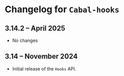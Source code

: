 # Changelog for `Cabal-hooks`

## 3.14.2 – April 2025
  * No changes

## 3.14 – November 2024

  * Initial release of the `Hooks` API.

